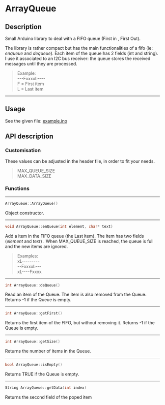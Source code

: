 # ArrayQueue 

## Description

Small Arduino library to deal with a FIFO queue (First in , First Out).

The library is rather compact but has the main functionalities of a fifo (ie: _enqueue_ and _dequeue_). Each item of the queue has 2 fields (int and string).  
I use it associated to an I2C bus receiver: the queue stores the received messages until they are processed.

> Example:  
> ---FxxxxL----  
> F = First item  
> L = Last item  

----

## Usage
See the given file: [example.ino](example/example.ino)

## API description

### Customisation

These values can be adjusted in the header file, in order to fit your needs.
> MAX_QUEUE_SIZE  
> MAX_DATA_SIZE

### Functions

-----
```c++
ArrayQueue::ArrayQueue()
```
Object constructor.

-----
```c++
void ArrayQueue::enQueue(int element, char* text)
```
Add a item in the FIFO queue (the Last item).  The item has two fields (*element* and *text*) .
When MAX_QUEUE_SIZE is reached, the queue is full and the new items are ignored.
> Examples:  
> xL---------  
> --FxxxxL---  
> xL----Fxxxx

-----
```c++
int ArrayQueue::deQueue()
```
Read an item of the Queue. The item is also removed from the Queue. 
Returns -1 if the Queue is empty.

-----
```c++
int ArrayQueue::getFirst()
```
Returns the first item of the FIFO, but without removing it.
Returns -1 if the Queue is empty.

-----
```c++
int ArrayQueue::getSize()
```
Returns the number of items in the Queue.

-----
```c++
bool ArrayQueue::isEmpty()
```
Returns TRUE if the Queue is empty.

-----
```c++
String ArrayQueue::getData(int index)
```
Returns the second field of the poped item 


